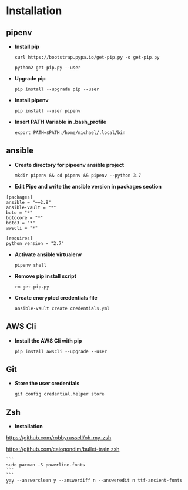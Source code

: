 # Installation 
 
## pipenv 
 
 * **Install pip** 
    ```
    curl https://bootstrap.pypa.io/get-pip.py -o get-pip.py
    ``` 
    ```
    python2 get-pip.py --user
    ``` 
 * **Upgrade pip** 
    ```
    pip install --upgrade pip --user
    ``` 
 * **Install pipenv** 
    ```
    pip install --user pipenv
    ``` 
 * **Insert PATH Variable in .bash_profile** 
    ```
    export PATH=$PATH:/home/michael/.local/bin
    ``` 
## ansible 
 
 * **Create directory for pipeenv ansible project** 
    ```
    mkdir pipenv && cd pipenv && pipenv --python 3.7
    ``` 
 * **Edit Pipe and  write the ansible version in packages section** 
``` 
[packages] 
ansible = "~=2.8" 
ansible-vault = "*" 
boto = "*" 
botocore = "*" 
boto3 = "*" 
awscli = "*" 
 
[requires] 
python_version = "2.7" 
``` 
  * **Activate ansible virtualenv** 
    ```
    pipenv shell
    ``` 
  * **Remove pip install script** 
    ```
    rm get-pip.py
    ``` 
  * **Create encrypted credentials file** 
    ```
    ansible-vault create credentials.yml
    ``` 
## AWS Cli 
 
  * **Install the AWS Cli with pip** 
    ```
    pip install awscli --upgrade --user
    ``` 
## Git 
 
  * **Store the user credentials** 
 
    ```git config credential.helper store``` 
 
## Zsh     
  * **Installation**
  
  https://github.com/robbyrussell/oh-my-zsh
  
  https://github.com/caiogondim/bullet-train.zsh
  
    ```
    sudo pacman -S powerline-fonts
    ```
    ```
    yay --answerclean y --answerdiff n --answeredit n ttf-ancient-fonts
    ``` 
